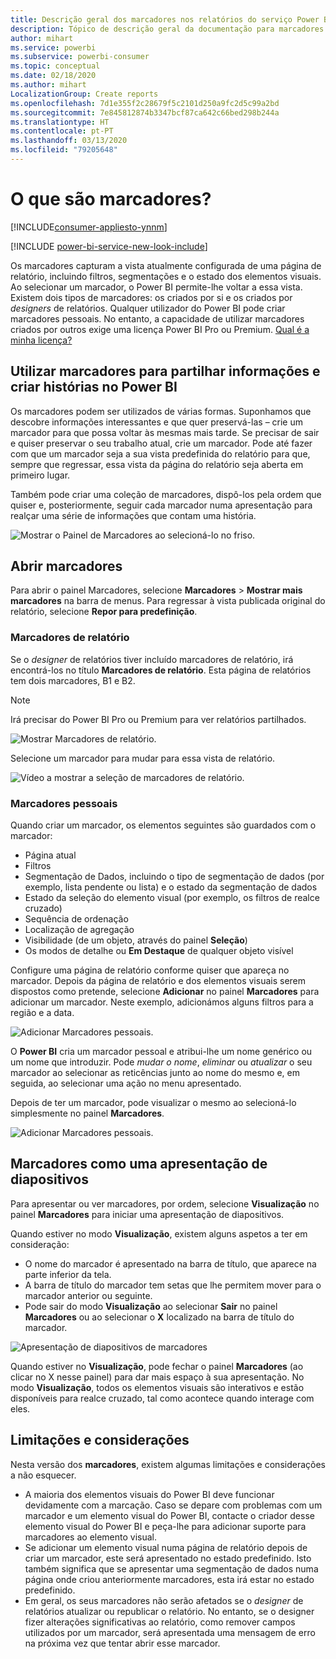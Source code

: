 ```yaml
---
title: Descrição geral dos marcadores nos relatórios do serviço Power BI
description: Tópico de descrição geral da documentação para marcadores no serviço Power BI.
author: mihart
ms.service: powerbi
ms.subservice: powerbi-consumer
ms.topic: conceptual
ms.date: 02/18/2020
ms.author: mihart
LocalizationGroup: Create reports
ms.openlocfilehash: 7d1e355f2c28679f5c2101d250a9fc2d5c99a2bd
ms.sourcegitcommit: 7e845812874b3347bcf87ca642c66bed298b244a
ms.translationtype: HT
ms.contentlocale: pt-PT
ms.lasthandoff: 03/13/2020
ms.locfileid: "79205648"
---
```

# <a name="what-are-bookmarks"></a>O que são marcadores?

[!INCLUDE[consumer-appliesto-ynnm](../includes/consumer-appliesto-ynnm.md)]

[!INCLUDE [power-bi-service-new-look-include](../includes/power-bi-service-new-look-include.md)]

Os marcadores capturam a vista atualmente configurada de uma página de relatório, incluindo filtros, segmentações e o estado dos elementos visuais. Ao selecionar um marcador, o Power BI permite-lhe voltar a essa vista. Existem dois tipos de marcadores: os criados por si e os criados por *designers* de relatórios. Qualquer utilizador do Power BI pode criar marcadores pessoais. No entanto, a capacidade de utilizar marcadores criados por outros exige uma licença Power BI Pro ou Premium. [Qual é a minha licença?](end-user-license.md)

## <a name="use-bookmarks-to-share-insights-and-build-stories-in-power-bi"></a>Utilizar marcadores para partilhar informações e criar histórias no Power BI 
Os marcadores podem ser utilizados de várias formas. Suponhamos que descobre informações interessantes e que quer preservá-las – crie um marcador para que possa voltar às mesmas mais tarde. Se precisar de sair e quiser preservar o seu trabalho atual, crie um marcador. Pode até fazer com que um marcador seja a sua vista predefinida do relatório para que, sempre que regressar, essa vista da página do relatório seja aberta em primeiro lugar. 

Também pode criar uma coleção de marcadores, dispô-los pela ordem que quiser e, posteriormente, seguir cada marcador numa apresentação para realçar uma série de informações que contam uma história.  

![Mostrar o Painel de Marcadores ao selecioná-lo no friso.](media/end-user-bookmarks/power-bi-select-bookmark.png)

## <a name="open-bookmarks"></a>Abrir marcadores
Para abrir o painel Marcadores, selecione **Marcadores** > **Mostrar mais marcadores** na barra de menus. Para regressar à vista publicada original do relatório, selecione **Repor para predefinição**.

### <a name="report-bookmarks"></a>Marcadores de relatório
Se o *designer* de relatórios tiver incluído marcadores de relatório, irá encontrá-los no título **Marcadores de relatório**. Esta página de relatórios tem dois marcadores, B1 e B2. 

> [!NOTE]
> Irá precisar do Power BI Pro ou Premium para ver relatórios partilhados. 

![Mostrar Marcadores de relatório.](media/end-user-bookmarks/power-bi-report.png)

Selecione um marcador para mudar para essa vista de relatório. 

![Vídeo a mostrar a seleção de marcadores de relatório.](media/end-user-bookmarks/power-bi-bookmarks.gif)

### <a name="personal-bookmarks"></a>Marcadores pessoais

Quando criar um marcador, os elementos seguintes são guardados com o marcador:

* Página atual
* Filtros
* Segmentação de Dados, incluindo o tipo de segmentação de dados (por exemplo, lista pendente ou lista) e o estado da segmentação de dados
* Estado da seleção do elemento visual (por exemplo, os filtros de realce cruzado)
* Sequência de ordenação
* Localização de agregação
* Visibilidade (de um objeto, através do painel **Seleção**)
* Os modos de detalhe ou **Em Destaque** de qualquer objeto visível

Configure uma página de relatório conforme quiser que apareça no marcador. Depois da página de relatório e dos elementos visuais serem dispostos como pretende, selecione **Adicionar** no painel **Marcadores** para adicionar um marcador. Neste exemplo, adicionámos alguns filtros para a região e a data. 

![Adicionar Marcadores pessoais.](media/end-user-bookmarks/power-bi-bookmark-personal.png)

O **Power BI** cria um marcador pessoal e atribui-lhe um nome genérico ou um nome que introduzir. Pode *mudar o nome*, *eliminar* ou *atualizar* o seu marcador ao selecionar as reticências junto ao nome do mesmo e, em seguida, ao selecionar uma ação no menu apresentado.

Depois de ter um marcador, pode visualizar o mesmo ao selecioná-lo simplesmente no painel **Marcadores**. 

![Adicionar Marcadores pessoais.](media/end-user-bookmarks/power-bi-bookmark-west.png)


<!--
## Arranging bookmarks
As you create bookmarks, you might find that the order in which you create them isn't necessarily the same order you'd like to present them to your audience. No problem, you can easily rearrange the order of bookmarks.

In the **Bookmarks** pane, simply drag-and-drop bookmarks to change their order, as shown in the following image. The yellow bar between bookmarks designates where the dragged bookmark will be placed.

![Change bookmark order by drag-and-drop](media/desktop-bookmarks/bookmarks_06.png)

The order of your bookmarks can become important when you use the **View** feature of bookmarks, as described in the next section. 

-->

## <a name="bookmarks-as-a-slide-show"></a>Marcadores como uma apresentação de diapositivos
Para apresentar ou ver marcadores, por ordem, selecione **Visualização** no painel **Marcadores** para iniciar uma apresentação de diapositivos.

Quando estiver no modo **Visualização**, existem alguns aspetos a ter em consideração:

- O nome do marcador é apresentado na barra de título, que aparece na parte inferior da tela.
- A barra de título do marcador tem setas que lhe permitem mover para o marcador anterior ou seguinte.
- Pode sair do modo **Visualização** ao selecionar **Sair** no painel **Marcadores** ou ao selecionar o **X** localizado na barra de título do marcador.

![Apresentação de diapositivos de marcadores](media/end-user-bookmarks/power-bi-slideshow.png)

Quando estiver no **Visualização**, pode fechar o painel **Marcadores** (ao clicar no X nesse painel) para dar mais espaço à sua apresentação. No modo **Visualização**, todos os elementos visuais são interativos e estão disponíveis para realce cruzado, tal como acontece quando interage com eles. 

<!--
## Visibility - using the Selection pane
With the release of bookmarks, the new **Selection** pane is also introduced. The **Selection** pane provides a list of all objects on the current page and allows you to select the object and specify whether a given object is visible. 

![Enable the Selection pane](media/desktop-bookmarks/bookmarks_08.png)

You can select an object using the **Selection** pane. Also, you can toggle whether the object is currently visible by clicking the eye icon to the right of the visual. 

![Selection pane](media/desktop-bookmarks/bookmarks_09.png)

When a bookmark is added, the visible status of each object is also saved based on its setting in the **Selection** pane. 

It's important to note that **slicers** continue to filter a report page, regardless of whether they are visible. As such, you can create many different bookmarks, with different slicer settings, and make a single report page appear very different (and highlight different insights) in various bookmarks.


## Bookmarks for shapes and images
You can also link shapes and images to bookmarks. With this feature, when you click on an object, it will show the bookmark associated with that object. This can be especially useful when working with buttons; you can learn more by reading the article about [using buttons in Power BI](desktop-buttons.md). 

To assign a bookmark to an object, select the object, then expand the **Action** section from the **Format Shape** pane, as shown in the following image.

![Add bookmark link to an object](media/desktop-bookmarks/bookmarks_10.png)

Once you turn the **Action** slider to **On** you can select whether the object is a back button, a bookmark, or a Q&A command. If you select bookmark, you can then select which of your bookmarks the object is linked to.

There are all sorts of interesting things you can do with object-linked bookmarking. You can create a visual table of contents on your report page, or you can provide different views (such as visual types) of the same information, just by clicking on an object.

When you are in editing mode you can use ctrl+click to follow the link, and when not in edit mode, simply click the object to follow the link. 


## Bookmark groups

Beginning with the August 2018 release of **Power BI Desktop**, you can create and use bookmark groups. A bookmark group is a collection of bookmarks that you specify, which can be shown and organized as a group. 

To create a bookmark group, hold down the CTRL key and select the bookmarks you want to include in the group, then click the ellipses beside any of the selected bookmarks, and select **Group** from the menu that appears.

![Create a bookmark group](media/desktop-bookmarks/bookmarks_15.png)

**Power BI Desktop** automatically names the group *Group 1*. Fortunately, you can just double-click on the name and rename it to whatever you want.

![Rename a bookmark group](media/desktop-bookmarks/bookmarks_16.png)

With any bookmark group, clicking on the bookmark group's name only expands or collapses the group of bookmarks, and does not represent a bookmark by itself. 

When using the **View** feature of bookmarks, the following applies:

* If the selected bookmark is in a group when you select **View** from bookmarks, only the bookmarks *in that group* are shown in the viewing session. 

* If the selected bookmark is not in a group, or is on the top level (such as the name of a bookmark group), then all bookmarks for the entire report are played, including bookmarks in any group. 

To ungroup bookmarks, just select any bookmark in a group, click the ellipses, and then select **Ungroup** from the menu that appears. 

![Ungroup a bookmark group](media/desktop-bookmarks/bookmarks_17.png)

Note that selecting **Ungroup** for any bookmark from a group takes all bookmarks out of the group (it deletes the group, but not the bookmarks themselves). So to remove a single bookmark from a group, you need to **Ungroup** any member from that group, which deletes the grouping, then select the members you want in the new group (using CTRL and clicking each bookmark), and select **Group** again. 
-->





## <a name="limitations-and-considerations"></a>Limitações e considerações
Nesta versão dos **marcadores**, existem algumas limitações e considerações a não esquecer.

* A maioria dos elementos visuais do Power BI deve funcionar devidamente com a marcação. Caso se depare com problemas com um marcador e um elemento visual do Power BI, contacte o criador desse elemento visual do Power BI e peça-lhe para adicionar suporte para marcadores ao elemento visual.
* Se adicionar um elemento visual numa página de relatório depois de criar um marcador, este será apresentado no estado predefinido. Isto também significa que se apresentar uma segmentação de dados numa página onde criou anteriormente marcadores, esta irá estar no estado predefinido.
* Em geral, os seus marcadores não serão afetados se o *designer* de relatórios atualizar ou republicar o relatório. No entanto, se o designer fizer alterações significativas ao relatório, como remover campos utilizados por um marcador, será apresentada uma mensagem de erro na próxima vez que tentar abrir esse marcador. 

<!--
## Next steps
spotlight?
-->

